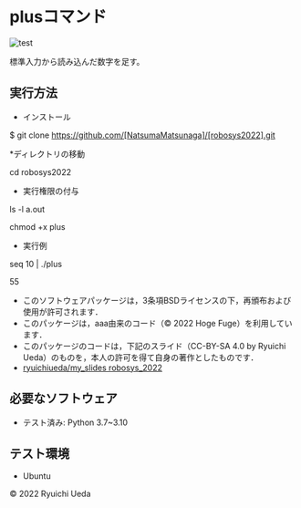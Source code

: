 # plusコマンド
![test](https://github.com/NatsumaMatsunaga/robosys2022/actions/workflows/test.yml/badge.svg)

標準入力から読み込んだ数字を足す。

## 実行方法

* インストール

$ git clone https://github.com/[NatsumaMatsunaga]/[robosys2022].git

*ディレクトリの移動

cd robosys2022

* 実行権限の付与

ls -l a.out

chmod +x plus

* 実行例

seq 10 | ./plus

55


 * このソフトウェアパッケージは，3条項BSDライセンスの下，再頒布および使用が許可されます．
  * このパッケージは，aaa由来のコード（© 2022 Hoge Fuge）を利用しています．
  * このパッケージのコードは，下記のスライド（CC-BY-SA 4.0 by Ryuichi Ueda）のものを，本人の許可を得て自身の著作としたものです．
  * [ryuichiueda/my_slides robosys_2022](https://github.com/ryuichiueda/my_slides/tree/master/robosys_2022)

 ## 必要なソフトウェア
 * テスト済み: Python 3.7~3.10
 
 ## テスト環境
 * Ubuntu
 
 © 2022 Ryuichi Ueda

